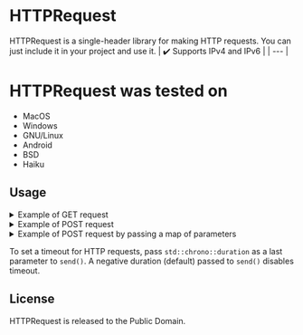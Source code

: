 # HTTPRequest

HTTPRequest is a single-header library for making HTTP requests. You can just include it in your project and use it.
| :heavy_check_mark: Supports IPv4 and IPv6 |
| --- |

# HTTPRequest was tested on
- MacOS
- Windows
- GNU/Linux
- Android
- BSD
- Haiku

## Usage
<details>
  <summary>Example of GET request</summary>

  ```cpp
  #include <iostream>

  #include "HTTPRequest.hpp"
  
  int main(void)
  {
      try
      {
          // create a request
          // you can pass http::InternetProtocol::V6 to Request to make an IPv6 request
          http::Request request{"http://test.com/test"};

          // send a get request
          const auto response = request.send("GET");

          // print the result
          std::cout << std::string{response.body.begin(), response.body.end()} << '\n';
      }
      catch (const std::exception& e)
      {
          std::cerr << "Request failed, error: " << e.what() << '\n';
      }
  }
  ```
</details>
<details>
  <summary>Example of POST request</summary>

  ```cpp
  #include <iostream>

  #include "HTTPRequest.hpp"
  
  int main(void)
  {
      try
      {
          // create a request
          http::Request request{"http://test.com/test"};

          // send a post request
          const auto response = request.send("POST", "foo=1&bar=baz", {
              "Content-Type: application/x-www-form-urlencoded"
          });

          // print the result
          std::cout << std::string{response.body.begin(), response.body.end()} << '\n';
      }
      catch (const std::exception& e)
      {
          std::cerr << "Request failed, error: " << e.what() << '\n';
      }
  }
  ```
</details>
<details>
    <summary>Example of POST request by passing a map of parameters</summary>

  ```cpp
  #include <iostream>
  #include <map>

  #include "HTTPRequest.hpp"
  
  int main(void)
  {
      try
      {
          // pass parameters as a map
          std::map<std::string, std::string> parameters = {{"foo", "1"}, {"bar", "baz"}};

          // create a request
          http::Request request{"http://test.com/test"};

          // send a post request
          const auto response = request.send("POST", parameters, {
              "Content-Type: application/x-www-form-urlencoded"
          });

          // print the result
          std::cout << std::string{response.body.begin(), response.body.end()} << '\n';
      }
      catch (const std::exception& e)
      {
          std::cerr << "Request failed, error: " << e.what() << '\n';
      }
  }  
  ```
</details>

To set a timeout for HTTP requests, pass `std::chrono::duration` as a last parameter to `send()`. A negative duration (default) passed to `send()` disables timeout.

## License

HTTPRequest is released to the Public Domain.
